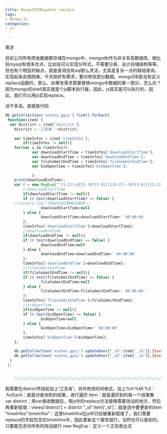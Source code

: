 ```yaml
---
title: Mongo中实现update replace
tags: 
- Mongo,JS
categories:
- js

---
```


需求

目前公司所有爬虫数据都存储在mongo中，mongodb作为非关系型数据库，相比较mysql有很多优点，比如说可以实现分布式，不需要分表、设计存储结构等等，但也有个明显的缺点，就是查询没有sql那么灵活，尤其是复杂一点的联结查询，实现起来会很困难，今天刚好有需求，要对修改部分数据。mongoDB是没有定义replace函数的，那么，如果有需求需要替换mongo中数据的某一部分，怎么办？因为mongo的shell其实就是个js脚本执行器，因此，js其实是可以执行的，因此，我们可以用js实现replace。

话不多说，直接放代码

```js
db.getCollection('xuzhou_ggzy').find().forEach( 
 function(item) {
  var district = item['district'];
	district = '江苏省-'+district;
	
	var timeInfos = item['timeInfos'];
		if(timeInfos != null){
	for(var i in timeInfos){
			var downloadStartTime = timeInfos['downloadStartTime'];
			var downloadEndTime = timeInfos['downloadEndTime'];
			var fileSubmitEndTime = timeInfos['fileSubmitEndTime'];
			var bidOpenTime = timeInfos['bidOpenTime'];
			
			};
	print(downloadEndTime);
	var r = new RegExp("^[1-2]\\d{3}-(0?[1-9]||1[0-2])-(0?[1-9]||[1-2][1-9]||3[0-1])$")//此表达式可判断输入的日期格式为“2020-07-23”或者"2020/07/23";
		//downloadStartTime
		if(downloadStartTime != null){
		if (r.test(downloadStartTime) == false) {
    //console.log("开始时间日期格式错误");
				downloadStartTime=null
		} else {
				downloadStartTime=downloadStartTime+' 00:00:00'
		};
		timeInfos['downloadStartTime']=downloadStartTime};
		//downloadEndTime
		if(downloadEndTime != null){
		if (r.test(downloadEndTime) == false) {
				downloadEndTime=null
		} else {
				downloadEndTime=downloadEndTime+' 00:00:00'
		};
		timeInfos['downloadEndTime']=downloadEndTime};
		//fileSubmitEndTime
		if(fileSubmitEndTime != null){
		if (r.test(fileSubmitEndTime) == false) {
				fileSubmitEndTime=null
		} else {
				fileSubmitEndTime=fileSubmitEndTime+' 00:00:00'
		};
		timeInfos['fileSubmitEndTime']=fileSubmitEndTime};
		//bidOpenTime
		if(bidOpenTime != null){
		if (r.test(bidOpenTime) == false) {
				bidOpenTime=null
		} else {
				bidOpenTime=bidOpenTime+' 00:00:00'
		};
		timeInfos['bidOpenTime']=bidOpenTime};				
	};

	db.getCollection('xuzhou_ggzy').updateOne({"_id":item['_id']},{$set:{"district":district}});
	db.getCollection('xuzhou_ggzy').updateOne({"_id":item['_id']},{$set:{"timeInfos":timeInfos}});
  }
 );
	

	///////////////////////////////////////////////////////////////////////////////////////////////////
```



我需要在district字段前加上‘江苏省’，另外修改时间格式，加上%H:%M:%S：
.forEach：就是对查询到的结果，进行遍历
item：就是遍历到的每一个结果集
var district：用var接收数据后，用js中的replace方法替换需要改动的地方，然后再重新赋值：views[‘district’] = district
“_id”:item[‘_id’]：就是选中要更新的item
“timeInfos”:timeInfos"：这里timeInfos在js中已经被重新赋值了，我们需要replace的字段包含在timeInfos中，因此更新这个属性就行，当然也可以是别的，只要能包含你所有的改动就行
new RegExp：定义一个正则表达式

